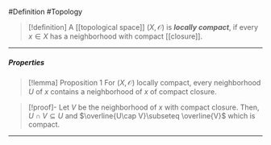 #Definition #Topology 

> [!definition]
> A [[topological space]] $(X,\mathcal{O})$ is ***locally compact***, if every $x\in X$ has a neighborhood with compact [[closure]].
---
##### Properties
> [!lemma] Proposition 1
> For $(X,\mathcal{O})$ locally compact, every neighborhood $U$ of $x$ contains a neighborhood of $x$ of compact closure.

> [!proof]-
> Let $V$ be the neighborhood of $x$ with compact closure. Then, $U\cap V\subseteq U$ and $\overline{U\cap V}\subseteq \overline{V}$ which is compact.
---
